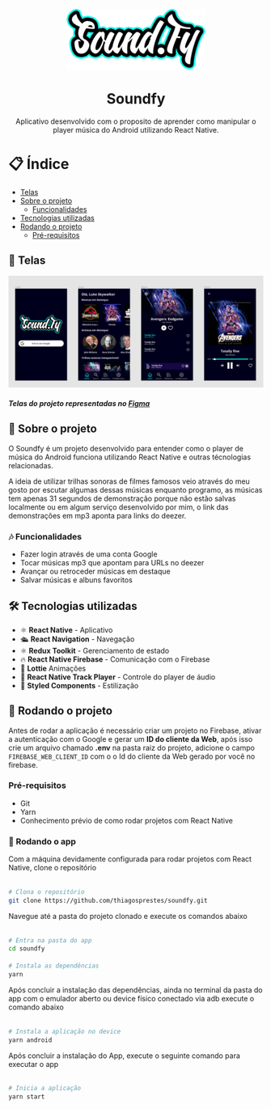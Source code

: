 <h1 align="center">
<br>
  <img src=".github/soundfy-logo.svg" width="auto" height="120" alt="soundfy">
<br>
<br>
<b>
Soundfy
</b>
</h1>

<p align="center">
Aplicativo desenvolvido com o proposito de aprender como manipular o player música do Android utilizando React Native.
</p>

# 📋 Índice

- [Telas](#-Telas)
- [Sobre o projeto](#-Sobre-o-projeto)
  - [Funcionalidades](#-Funcionalidades)
- [Tecnologias utilizadas](#-Tecnologias-utilizadas)
- [Rodando o projeto](#-Rodando-o-projeto)
  - [Pré-requisitos](#-Pré-requisitos)

## 🎨 Telas

<img src=".github/soundfy-figma.png" alt="soundfy">
<h5>Telas do projeto representadas no <a href="https://www.figma.com/file/k8KApRZDxasA7fKrTaTRlL/Sound.Fy?node-id=0%3A1" target="_blank">Figma</a></h5>

## 📃 Sobre o projeto

O Soundfy é um projeto desenvolvido para entender como o player de música do Android funciona utilizando React Native e outras técnologias relacionadas.

A ideia de utilizar trilhas sonoras de filmes famosos veio através do meu gosto por escutar algumas dessas músicas enquanto programo, as músicas tem apenas 31 segundos de demonstração porque não estão salvas localmente ou em algum serviço desenvolvido por mim, o link das demonstrações em mp3 aponta para links do deezer.

### 🎶 Funcionalidades

- Fazer login através de uma conta Google
- Tocar músicas mp3 que apontam para URLs no deezer
- Avançar ou retroceder músicas em destaque
- Salvar músicas e albuns favoritos

## 🛠 Tecnologias utilizadas

- ⚛ **React Native** - Aplicativo
- 🛳️ **React Navigation** - Navegação
- ⚛ **Redux Toolkit** - Gerenciamento de estado
- 🔥 **React Native Firebase** - Comunicação com o Firebase
- 🎇 **Lottie** Animações
- 🎸 **React Native Track Player** - Controle do player de áudio
- 💅 **Styled Components** - Estilização

## 🚀 Rodando o projeto

Antes de rodar a aplicação é necessário criar um projeto no Firebase, ativar a autenticação com o Google e gerar um <b>ID do cliente da Web</b>, após isso crie um arquivo chamado <b>.env</b> na pasta raiz do projeto, adicione o campo `FIREBASE_WEB_CLIENT_ID` com o o Id do cliente da Web gerado por você no firebase.

### Pré-requisitos

- Git
- Yarn
- Conhecimento prévio de como rodar projetos com React Native

### 📲 Rodando o app

Com a máquina devidamente configurada para rodar projetos com React Native, clone o repositório

```bash

# Clona o repositório
git clone https://github.com/thiagosprestes/soundfy.git

```

Navegue até a pasta do projeto clonado e execute os comandos abaixo

```bash

# Entra na pasta do app
cd soundfy

# Instala as dependências
yarn

```

Após concluir a instalação das dependências, ainda no terminal da pasta do app com o emulador aberto ou device físico conectado via adb execute o comando abaixo

```bash

# Instala a aplicação no device
yarn android

```

Após concluir a instalação do App, execute o seguinte comando para executar o app

```bash

# Inicia a aplicação
yarn start

```
